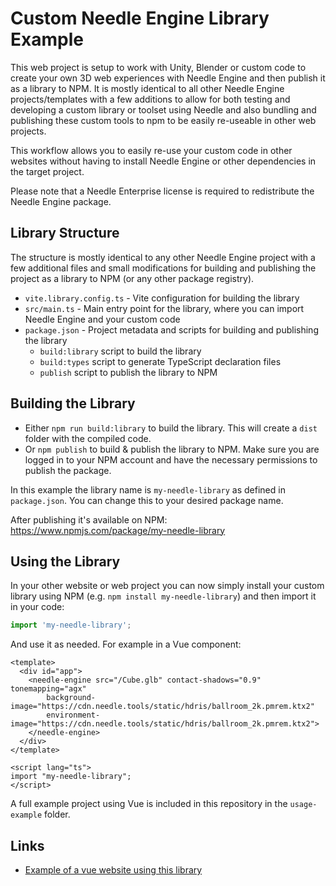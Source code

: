 # Custom Needle Engine Library Example

This web project is setup to work with Unity, Blender or custom code to create your own 3D web experiences with Needle Engine and then publish it as a library to NPM. It is mostly identical to all other Needle Engine projects/templates with a few additions to allow for both testing and developing a custom library or toolset using Needle and also bundling and publishing these custom tools to npm to be easily re-useable in other web projects.

This workflow allows you to easily re-use your custom code in other websites without having to install Needle Engine or other dependencies in the target project.

Please note that a Needle Enterprise license is required to redistribute the Needle Engine package.

## Library Structure

The structure is mostly identical to any other Needle Engine project with a few additional files and small modifications for building and publishing the project as a library to NPM (or any other package registry). 

- `vite.library.config.ts` - Vite configuration for building the library
- `src/main.ts` - Main entry point for the library, where you can import Needle Engine and your custom code
- `package.json` - Project metadata and scripts for building and publishing the library
  - `build:library` script to build the library
  - `build:types` script to generate TypeScript declaration files
  - `publish` script to publish the library to NPM


## Building the Library

- Either `npm run build:library` to build the library. This will create a `dist` folder with the compiled code.
- Or `npm publish` to build & publish the library to NPM. Make sure you are logged in to your NPM account and have the necessary permissions to publish the package.

In this example the library name is `my-needle-library` as defined in `package.json`. You can change this to your desired package name.

After publishing it's available on NPM: https://www.npmjs.com/package/my-needle-library

## Using the Library

In your other website or web project you can now simply install your custom library using NPM (e.g. `npm install my-needle-library`) and then import it in your code:

```ts
import 'my-needle-library';
```

And use it as needed. For example in a Vue component:

```vue
<template>
  <div id="app">
    <needle-engine src="/Cube.glb" contact-shadows="0.9" tonemapping="agx"
        background-image="https://cdn.needle.tools/static/hdris/ballroom_2k.pmrem.ktx2"
        environment-image="https://cdn.needle.tools/static/hdris/ballroom_2k.pmrem.ktx2">
    </needle-engine>
  </div>
</template>

<script lang="ts">
import "my-needle-library";
</script>
```

A full example project using Vue is included in this repository in the `usage-example` folder.


## Links

- [Example of a vue website using this library](https://custom-library-example-vue-project-z23hmxb1q60k5-z6xtek.needle.run/)
